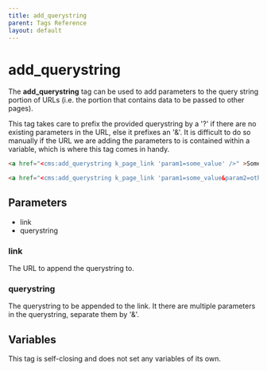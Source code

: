 ```yaml
---
title: add_querystring
parent: Tags Reference
layout: default
---
```


# add_querystring

The **add_querystring** tag can be used to add parameters to the query string portion of URLs (i.e. the portion that contains data to be passed to other pages).

This tag takes care to prefix the provided querystring by a '?' if there are no existing parameters in the URL, else it prefixes an '&'. It is difficult to do so manually if the URL we are adding the parameters to is contained within a variable, which is where this tag comes in handy.

```html
<a href="<cms:add_querystring k_page_link 'param1=some_value' />" >Some link</a>
```

```html
<a href="<cms:add_querystring k_page_link 'param1=some_value&param2=other_value' />" >Some link</a>
```

## Parameters

* link
* querystring

### link

The URL to append the querystring to.

### querystring

The querystring to be appended to the link. It there are multiple parameters in the querystring, separate them by '&'.

## Variables

This tag is self-closing and does not set any variables of its own.
